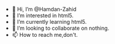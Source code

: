 - 👋 Hi, I’m @Hamdan-Zahid
- 👀 I’m interested in html5.
- 🌱 I’m currently learning html5.
- 💞️ I’m looking to collaborate on nothing.
- 📫 How to reach me,don't.

<!---
Hamdan-Zahid/Hamdan-Zahid is a ✨ special ✨ repository because its `README.md` (this file) appears on your GitHub profile.
You can click the Preview link to take a look at your changes.
--->
